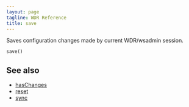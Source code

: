 ```yaml
---
layout: page
tagline: WDR Reference
title: save
---
```


Saves configuration changes made by current WDR/wsadmin session.

    save()

## See also

* [hasChanges](wdr.config.hasChanges.html)
* [reset](wdr.config.reset.html)
* [sync](wdr.util.sync.html)
